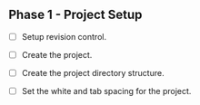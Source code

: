 ## Phase 1 - Project Setup
- [ ] Setup revision control.
- [ ] Create the project.
- [ ] Create the project directory structure.
- [ ] Set the white and tab spacing for the project.

